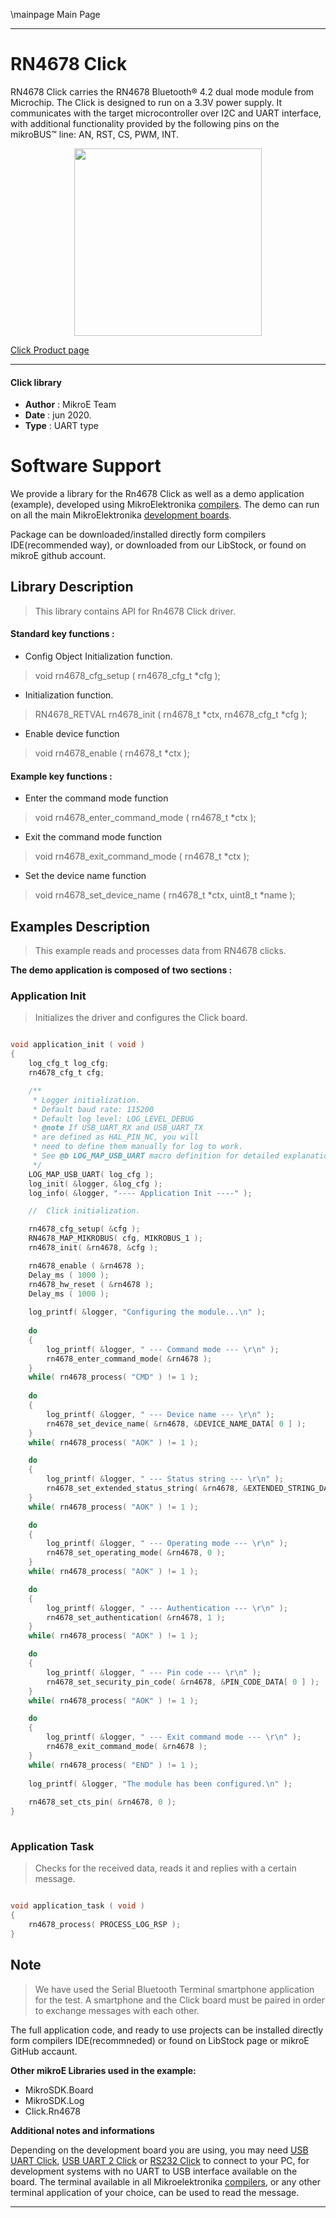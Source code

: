 \mainpage Main Page
 
---
# RN4678 Click

RN4678 Click carries the RN4678 Bluetooth® 4.2 dual mode module from Microchip. The Click is designed to run on a 3.3V power supply. It communicates with the target microcontroller over I2C and UART interface, with additional functionality provided by the following pins on the mikroBUS™ line: AN, RST, CS, PWM, INT.

<p align="center">
  <img src="https://download.mikroe.com/images/click_for_ide/rn4678_click.png" height=300px>
</p>

[Click Product page](https://www.mikroe.com/rn4678-click)

---


#### Click library 

- **Author**        : MikroE Team
- **Date**          : jun 2020.
- **Type**          : UART type


# Software Support

We provide a library for the Rn4678 Click 
as well as a demo application (example), developed using MikroElektronika 
[compilers](https://shop.mikroe.com/compilers). 
The demo can run on all the main MikroElektronika [development boards](https://shop.mikroe.com/development-boards).

Package can be downloaded/installed directly form compilers IDE(recommended way), or downloaded from our LibStock, or found on mikroE github account. 

## Library Description

> This library contains API for Rn4678 Click driver.

#### Standard key functions :

- Config Object Initialization function.
> void rn4678_cfg_setup ( rn4678_cfg_t *cfg ); 
 
- Initialization function.
> RN4678_RETVAL rn4678_init ( rn4678_t *ctx, rn4678_cfg_t *cfg );

- Enable device function
> void rn4678_enable ( rn4678_t *ctx );


#### Example key functions :

- Enter the command mode function
> void rn4678_enter_command_mode ( rn4678_t *ctx );
 
- Exit the command mode function
> void rn4678_exit_command_mode ( rn4678_t *ctx );

- Set the device name function
> void rn4678_set_device_name ( rn4678_t *ctx, uint8_t *name );

## Examples Description

> This example reads and processes data from RN4678 clicks.

**The demo application is composed of two sections :**

### Application Init 

> Initializes the driver and configures the Click board.

```c

void application_init ( void )
{
    log_cfg_t log_cfg;
    rn4678_cfg_t cfg;

    /** 
     * Logger initialization.
     * Default baud rate: 115200
     * Default log level: LOG_LEVEL_DEBUG
     * @note If USB_UART_RX and USB_UART_TX 
     * are defined as HAL_PIN_NC, you will 
     * need to define them manually for log to work. 
     * See @b LOG_MAP_USB_UART macro definition for detailed explanation.
     */
    LOG_MAP_USB_UART( log_cfg );
    log_init( &logger, &log_cfg );
    log_info( &logger, "---- Application Init ----" );

    //  Click initialization.

    rn4678_cfg_setup( &cfg );
    RN4678_MAP_MIKROBUS( cfg, MIKROBUS_1 );
    rn4678_init( &rn4678, &cfg );

    rn4678_enable ( &rn4678 );
    Delay_ms ( 1000 );
    rn4678_hw_reset ( &rn4678 );
    Delay_ms ( 1000 );
    
    log_printf( &logger, "Configuring the module...\n" );
    
    do
    {    
        log_printf( &logger, " --- Command mode --- \r\n" );
        rn4678_enter_command_mode( &rn4678 );
    }
    while( rn4678_process( "CMD" ) != 1 );
    
    do
    {
        log_printf( &logger, " --- Device name --- \r\n" );
        rn4678_set_device_name( &rn4678, &DEVICE_NAME_DATA[ 0 ] );
    }
    while( rn4678_process( "AOK" ) != 1 );

    do
    {
        log_printf( &logger, " --- Status string --- \r\n" );
        rn4678_set_extended_status_string( &rn4678, &EXTENDED_STRING_DATA[ 0 ] );
    }
    while( rn4678_process( "AOK" ) != 1 );

    do
    {
        log_printf( &logger, " --- Operating mode --- \r\n" );
        rn4678_set_operating_mode( &rn4678, 0 );
    }
    while( rn4678_process( "AOK" ) != 1 );

    do
    {
        log_printf( &logger, " --- Authentication --- \r\n" );
        rn4678_set_authentication( &rn4678, 1 );
    }
    while( rn4678_process( "AOK" ) != 1 );

    do
    {
        log_printf( &logger, " --- Pin code --- \r\n" );
        rn4678_set_security_pin_code( &rn4678, &PIN_CODE_DATA[ 0 ] );
    }
    while( rn4678_process( "AOK" ) != 1 );

    do
    {
        log_printf( &logger, " --- Exit command mode --- \r\n" );
        rn4678_exit_command_mode( &rn4678 );
    }
    while( rn4678_process( "END" ) != 1 );
    
    log_printf( &logger, "The module has been configured.\n" );
    
    rn4678_set_cts_pin( &rn4678, 0 );
}
  
```

### Application Task

> Checks for the received data, reads it and replies with a certain message.

```c

void application_task ( void )
{
    rn4678_process( PROCESS_LOG_RSP );
}

```

## Note

> We have used the Serial Bluetooth Terminal smartphone application for the test. 
> A smartphone and the Click board must be paired in order to exchange messages with each other.

The full application code, and ready to use projects can be  installed directly form compilers IDE(recommneded) or found on LibStock page or mikroE GitHub accaunt.

**Other mikroE Libraries used in the example:** 

- MikroSDK.Board
- MikroSDK.Log
- Click.Rn4678

**Additional notes and informations**

Depending on the development board you are using, you may need 
[USB UART Click](https://shop.mikroe.com/usb-uart-click), 
[USB UART 2 Click](https://shop.mikroe.com/usb-uart-2-click) or 
[RS232 Click](https://shop.mikroe.com/rs232-click) to connect to your PC, for 
development systems with no UART to USB interface available on the board. The 
terminal available in all Mikroelektronika 
[compilers](https://shop.mikroe.com/compilers), or any other terminal application 
of your choice, can be used to read the message.



---
